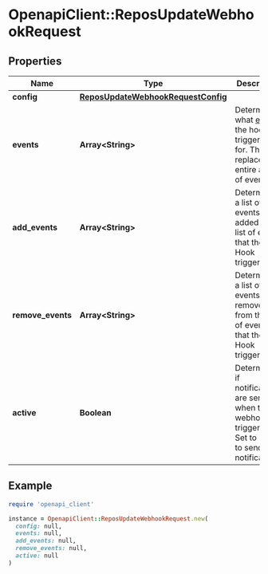 # OpenapiClient::ReposUpdateWebhookRequest

## Properties

| Name | Type | Description | Notes |
| ---- | ---- | ----------- | ----- |
| **config** | [**ReposUpdateWebhookRequestConfig**](ReposUpdateWebhookRequestConfig.md) |  | [optional] |
| **events** | **Array&lt;String&gt;** | Determines what [events](https://docs.github.com/webhooks/event-payloads) the hook is triggered for. This replaces the entire array of events. | [optional] |
| **add_events** | **Array&lt;String&gt;** | Determines a list of events to be added to the list of events that the Hook triggers for. | [optional] |
| **remove_events** | **Array&lt;String&gt;** | Determines a list of events to be removed from the list of events that the Hook triggers for. | [optional] |
| **active** | **Boolean** | Determines if notifications are sent when the webhook is triggered. Set to &#x60;true&#x60; to send notifications. | [optional][default to true] |

## Example

```ruby
require 'openapi_client'

instance = OpenapiClient::ReposUpdateWebhookRequest.new(
  config: null,
  events: null,
  add_events: null,
  remove_events: null,
  active: null
)
```

